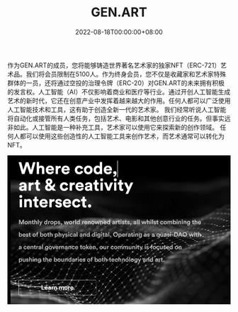 ﻿---
title: "GEN.ART"
description: "这是代码、艺术和创造力的交汇点。"
date: 2022-08-18T00:00:00+08:00
lastmod: 2022-08-18T00:00:00+08:00
draft: false
authors: ["boogArno"]
featuredImage: "gen-art.png"
tags: ["Collectibles","GEN.ART"]
categories: ["nfts"]
nfts: ["Collectibles"]
blockchain: "ETH"
website: "https://dappradar.com/"
twitter: "https://twitter.com/gen_dot_art"
discord: "https://discord.com/invite/hZNXrDZ869"
telegram: ""
github: ""
youtube: ""
twitch: ""
facebook: ""
instagram: ""
reddit: ""
medium: "https://gendotart.medium.com/"
steam: ""
gitbook: ""
googleplay: ""
appstore: ""
status: "Live"
weight: 
lightgallery: true
toc: true
pinned: false
recommend: false
recommend1: false
---
作为GEN.ART的成员，您将能够铸造世界著名艺术家的独家NFT（ERC-721）艺术品。我们将会员限制在5100人。作为终身会员，您不仅是收藏家和艺术家特殊群体的一员，还将通过空投的治理令牌（ERC-20）对GEN.ART的未来拥有积极的发言权。人工智能（AI）不仅影响着商业和医疗等行业。通过开创人工智能生成艺术的新时代，它还在创意产业中发挥着越来越大的作用。任何人都可以广泛使用人工智能技术和工具，这有助于创造全新一代的艺术家。
我们经常听说人工智能将自动化或接管所有人类任务，包括艺术、电影和其他创意行业的任务。但事实远非如此。人工智能是一种补充工具，艺术家可以使用它来探索新的创作领域。
任何人都可以使用这些创造性的人工智能工具来创作艺术，而艺术通常可以转化为NFT。

![genart-dapp-collectibles-ethereum-image1_b8f0c0c7030ad1c09e28ac3a0b338177](genart-dapp-collectibles-ethereum-image1_b8f0c0c7030ad1c09e28ac3a0b338177.png)